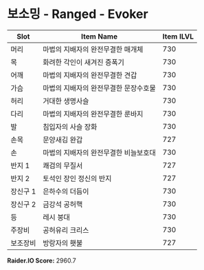 #  보소밍 -  Ranged -  Evoker

| Slot | Item Name | Item ILVL |
|------|-----------|-----------|
| 머리 | 마법의 지배자의 완전무결한 매개체 | 730 |
| 목 | 화려한 각인이 새겨진 증폭기 | 730 |
| 어깨 | 마법의 지배자의 완전무결한 견갑 | 730 |
| 가슴 | 마법의 지배자의 완전무결한 문장수호물 | 730 |
| 허리 | 거대한 생명사슬 | 730 |
| 다리 | 마법의 지배자의 완전무결한 룬바지 | 730 |
| 발 | 침입자의 사슬 장화 | 730 |
| 손목 | 문양새김 완갑 | 727 |
| 손 | 마법의 지배자의 완전무결한 비늘보호대 | 730 |
| 반지 1 | 쾌검의 무질서 | 727 |
| 반지 2 | 토석인 장인 정신의 반지 | 727 |
| 장신구 1 | 은하수의 더듬이 | 730 |
| 장신구 2 | 금강석 공허핵 | 730 |
| 등 | 레시 붕대 | 730 |
| 주장비 | 공허유리 크리스 | 730 |
| 보조장비 | 방랑자의 횃불 | 727 |

**Raider.IO Score:** 2960.7


